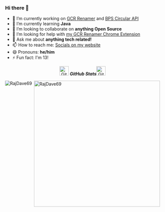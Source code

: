 ### Hi there 👋

<!--
**Rajdave69/Rajdave69** is a ✨ _special_ ✨ repository because its `README.md` (this file) appears on your GitHub profile.

Here are some ideas to get you started:
-->
- 🔭 I’m currently working on [GCR Renamer](https://github.com/Rajdave69/GCR-Renamer) and [BPS Circular API](https://github.com/BPS-Circular-API)
- 🌱 I’m currently learning **Java**
- 👯 I’m looking to collaborate on **anything Open Source**
- 🤔 I’m looking for help with [my GCR Renamer Chrome Extension](https://github.com/Rajdave69/GCR-Renamer)
- 💬 Ask me about **anything tech related!**
- 📫 How to reach me: [Socials on my website](https://rajtech.me/)
- 😄 Pronouns: **he/him**
- ⚡ Fun fact: I'm 13!


<p align="center">
 <img src="https://media.giphy.com/media/8UHRm5oY4k4FDxq5QG/giphy.gif" width="30px" alt="GitHub-Status"/>&nbsp;<i><b>GitHub Stats</b></i><img src="https://media.giphy.com/media/8UHRm5oY4k4FDxq5QG/giphy.gif" width="30px" alt="GitHub-Status"/></p>
<p><img align="left" src="https://github-readme-stats.vercel.app/api/top-langs?username=Rajdave69&show_icons=true&locale=en&layout=compact" alt="RajDave69" /></p>

<p>&nbsp;<img align="center" src="https://github-readme-stats.vercel.app/api?username=Rajdave69&show_icons=true&locale=en" alt="RajDave69" width="410" /></p>

